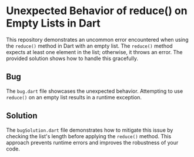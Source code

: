 # Unexpected Behavior of reduce() on Empty Lists in Dart

This repository demonstrates an uncommon error encountered when using the `reduce()` method in Dart with an empty list.  The `reduce()` method expects at least one element in the list; otherwise, it throws an error.  The provided solution shows how to handle this gracefully.

## Bug

The `bug.dart` file showcases the unexpected behavior. Attempting to use `reduce()` on an empty list results in a runtime exception.

## Solution

The `bugSolution.dart` file demonstrates how to mitigate this issue by checking the list's length before applying the `reduce()` method.  This approach prevents runtime errors and improves the robustness of your code.
